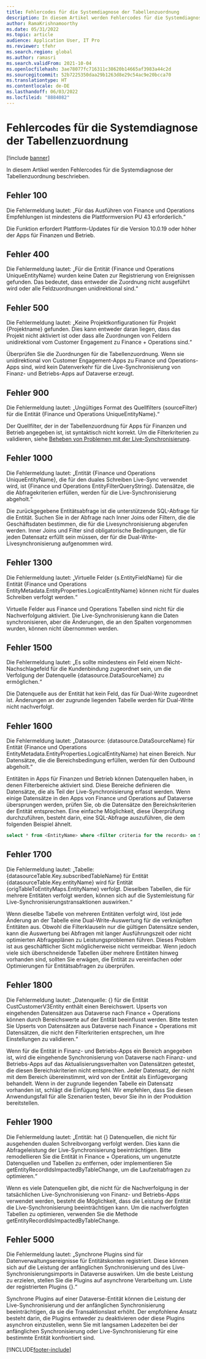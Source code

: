 ```yaml
---
title: Fehlercodes für die Systemdiagnose der Tabellenzuordnung
description: In diesem Artikel werden Fehlercodes für die Systemdiagnose der Tabellenzuordnung beschrieben.
author: RamaKrishnamoorthy
ms.date: 05/31/2022
ms.topic: article
audience: Application User, IT Pro
ms.reviewer: tfehr
ms.search.region: global
ms.author: ramasri
ms.search.validFrom: 2021-10-04
ms.openlocfilehash: 3ae78077fc716311c38620b14665af3983a44c2d
ms.sourcegitcommit: 52b7225350daa29b1263d8e29c54ac9e20bcca70
ms.translationtype: HT
ms.contentlocale: de-DE
ms.lasthandoff: 06/03/2022
ms.locfileid: "8884082"
---
```

# <a name="errors-codes-for-the-table-map-health-check"></a>Fehlercodes für die Systemdiagnose der Tabellenzuordnung

[!include [banner](../../includes/banner.md)]



In diesem Artikel werden Fehlercodes für die Systemdiagnose der Tabellenzuordnung beschrieben.

## <a name="error-100"></a>Fehler 100

Die Fehlermeldung lautet: „Für das Ausführen von Finance und Operations Empfehlungen ist mindestens die Plattformversion PU 43 erforderlich.“

Die Funktion erfordert Plattform-Updates für die Version 10.0.19 oder höher der Apps für Finanzen und Betrieb.

## <a name="error-400"></a>Fehler 400

Die Fehlermeldung lautet: „Für die Entität \{Finance und Operations UniqueEntityName\} wurden keine Daten zur Registrierung von Ereignissen gefunden. Das bedeutet, dass entweder die Zuordnung nicht ausgeführt wird oder alle Feldzuordnungen unidirektional sind.“

## <a name="error-500"></a>Fehler 500

Die Fehlermeldung lautet: „Keine Projektkonfigurationen für Projekt \{Projektname\} gefunden. Dies kann entweder daran liegen, dass das Projekt nicht aktiviert ist oder dass alle Zuordnungen von Feldern unidirektional vom Customer Engagement zu Finance + Operations sind.“

Überprüfen Sie die Zuordnungen für die Tabellenzuordnung. Wenn sie unidirektional von Customer Engagement-Apps zu Finance und Operations-Apps sind, wird kein Datenverkehr für die Live-Synchronisierung von Finanz- und Betriebs-Apps auf Dataverse erzeugt.

## <a name="error-900"></a>Fehler 900

Die Fehlermeldung lautet: „Ungültiges Format des Quellfilters \{sourceFilter\} für die Entität \{Finance und Operations UniqueEntityName\}.“

Der Quellfilter, der in der Tabellenzuordnung für Apps für Finanzen und Betrieb angegeben ist, ist syntaktisch nicht korrekt. Um die Filterkriterien zu validieren, siehe [Beheben von Problemen mit der Live-Synchronisierung](dual-write-troubleshooting-live-sync.md#live-synchronization-issues-that-are-caused-by-incorrect-query-filter-syntax-on-the-dual-write-maps).

## <a name="error-1000"></a>Fehler 1000

Die Fehlermeldung lautet: „Entität \{Finance und Operations UniqueEntityName\}, die für den duales Schreiben Live-Sync verwendet wird, ist \{Finance und Operations EntityFilterQueryString\}. Datensätze, die die Abfragekriterien erfüllen, werden für die Live-Synchronisierung abgeholt.“

Die zurückgegebene Entitätsabfrage ist die unterstützende SQL-Abfrage für die Entität. Suchen Sie in der Abfrage nach Inner Joins oder Filtern, die die Geschäftsdaten bestimmen, die für die Livesynchronisierung abgerufen werden. Inner Joins und Filter sind obligatorische Bedingungen, die für jeden Datensatz erfüllt sein müssen, der für die Dual-Write-Livesynchronisierung aufgenommen wird.

## <a name="error-1300"></a>Fehler 1300

Die Fehlermeldung lautet: „Virtuelle Felder \{s.EntityFieldName\} für die Entität \{Finance und Operations EntityMetadata.EntityProperties.LogicalEntityName\} können nicht für duales Schreiben verfolgt werden.“

Virtuelle Felder aus Finance und Operations Tabellen sind nicht für die Nachverfolgung aktiviert. Die Live-Synchronisierung kann die Daten synchronisieren, aber die Änderungen, die an den Spalten vorgenommen wurden, können nicht übernommen werden.

## <a name="error-1500"></a>Fehler 1500

Die Fehlermeldung lautet: „Es sollte mindestens ein Feld einem Nicht-Nachschlagefeld für die Kundenbindung zugeordnet sein, um die Verfolgung der Datenquelle \{datasource.DataSourceName\} zu ermöglichen.“

Die Datenquelle aus der Entität hat kein Feld, das für Dual-Write zugeordnet ist. Änderungen an der zugrunde liegenden Tabelle werden für Dual-Write nicht nachverfolgt.

## <a name="error-1600"></a>Fehler 1600

Die Fehlermeldung lautet: „Datasource: \{datasource.DataSourceName\} für Entität \{Finance und Operations EntityMetadata.EntityProperties.LogicalEntityName\} hat einen Bereich. Nur Datensätze, die die Bereichsbedingung erfüllen, werden für den Outbound abgeholt.“

Entitäten in Apps für Finanzen und Betrieb können Datenquellen haben, in denen Filterbereiche aktiviert sind. Diese Bereiche definieren die Datensätze, die als Teil der Live-Synchronisierung erfasst werden. Wenn einige Datensätze in den Apps von Finance und Operations auf Dataverse übersprungen werden, prüfen Sie, ob die Datensätze den Bereichskriterien der Entität entsprechen. Eine einfache Möglichkeit, diese Überprüfung durchzuführen, besteht darin, eine SQL-Abfrage auszuführen, die dem folgenden Beispiel ähnelt.

```sql
select * from <EntityName> where <filter criteria for the records> on SQL.
```

## <a name="error-1700"></a>Fehler 1700

Die Fehlermeldung lautet: „Tabelle: \{datasourceTable.Key.subscribedTableName\} für Entität \{datasourceTable.Key.entityName\} wird für Entität \{origTableToEntityMaps.EntityName\} verfolgt. Dieselben Tabellen, die für mehrere Entitäten verfolgt werden, können sich auf die Systemleistung für Live-Synchronisierungstransaktionen auswirken.“

Wenn dieselbe Tabelle von mehreren Entitäten verfolgt wird, löst jede Änderung an der Tabelle eine Dual-Write-Auswertung für die verknüpften Entitäten aus. Obwohl die Filterklauseln nur die gültigen Datensätze senden, kann die Auswertung bei Abfragen mit langer Ausführungszeit oder nicht optimierten Abfrageplänen zu Leistungsproblemen führen. Dieses Problem ist aus geschäftlicher Sicht möglicherweise nicht vermeidbar. Wenn jedoch viele sich überschneidende Tabellen über mehrere Entitäten hinweg vorhanden sind, sollten Sie erwägen, die Entität zu vereinfachen oder Optimierungen für Entitätsabfragen zu überprüfen.

## <a name="error-1800"></a>Fehler 1800
Die Fehlermeldung lautet: „Datenquelle: {} für die Entität CustCustomerV3Entity enthält einen Bereichswert. Upserts von eingehenden Datensätzen aus Dataverse nach Finance + Operations können durch Bereichswerte auf der Entität beeinflusst werden. Bitte testen Sie Upserts von Datensätzen aus Dataverse nach Finance + Operations mit Datensätzen, die nicht den Filterkriterien entsprechen, um Ihre Einstellungen zu validieren.“

Wenn für die Entität in Finanz- und Betriebs-Apps ein Bereich angegeben ist, wird die eingehende Synchronisierung von Dataverse nach Finanz- und Betriebs-Apps auf das Aktualisierungsverhalten von Datensätzen getestet, die diesen Bereichskriterien nicht entsprechen. Jeder Datensatz, der nicht mit dem Bereich übereinstimmt, wird von der Entität als Einfügevorgang behandelt. Wenn in der zugrunde liegenden Tabelle ein Datensatz vorhanden ist, schlägt die Einfügung fehl. Wir empfehlen, dass Sie diesen Anwendungsfall für alle Szenarien testen, bevor Sie ihn in der Produktion bereitstellen.

## <a name="error-1900"></a>Fehler 1900
Die Fehlermeldung lautet: „Entität: hat {} Datenquellen, die nicht für ausgehenden dualen Schreibvorgang verfolgt werden. Dies kann die Abfrageleistung der Live-Synchronisierung beeinträchtigen. Bitte remodellieren Sie die Entität in Finance + Operations, um ungenutzte Datenquellen und Tabellen zu entfernen, oder implementieren Sie getEntityRecordIdsImpactedByTableChange, um die Laufzeitabfragen zu optimieren.“

Wenn es viele Datenquellen gibt, die nicht für die Nachverfolgung in der tatsächlichen Live-Synchronisierung von Finanz- und Betriebs-Apps verwendet werden, besteht die Möglichkeit, dass die Leistung der Entität die Live-Synchronisierung beeinträchtigen kann. Um die nachverfolgten Tabellen zu optimieren, verwenden Sie die Methode getEntityRecordIdsImpactedByTableChange.

## <a name="error-5000"></a>Fehler 5000
Die Fehlermeldung lautet: „Synchrone Plugins sind für Datenverwaltungsereignisse für Entitätskonten registriert. Diese können sich auf die Leistung der anfänglichen Synchronisierung und des Live-Synchronisierungsimports in Dataverse auswirken. Um die beste Leistung zu erzielen, stellen Sie die Plugins auf asynchrone Verarbeitung um. Liste der registrierten Plugins {}.“

Synchrone Plugins auf einer Dataverse-Entität können die Leistung der Live-Synchronisierung und der anfänglichen Synchronisierung beeinträchtigen, da sie die Transaktionslast erhöht. Der empfohlene Ansatz besteht darin, die Plugins entweder zu deaktivieren oder diese Plugins asynchron einzustellen, wenn Sie mit langsamen Ladezeiten bei der anfänglichen Synchronisierung oder Live-Synchronisierung für eine bestimmte Entität konfrontiert sind.

[!INCLUDE[footer-include](../../../../includes/footer-banner.md)]
